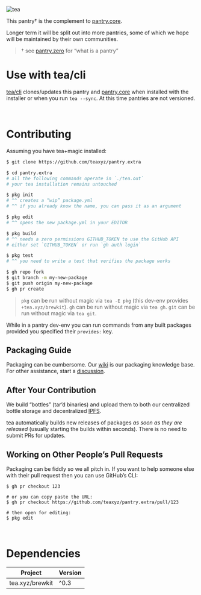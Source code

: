 ![tea](https://tea.xyz/banner.png)

This pantry† is the complement to [pantry.core].

Longer term it will be split out into more pantries, some of which we hope
will be maintained by their own communities.

> † see [pantry.zero] for “what is a pantry”

# Use with tea/cli

[tea/cli] clones/updates this pantry and [pantry.core] when installed with
the installer or when you run `tea --sync`. At this time pantries are not
versioned.

&nbsp;


# Contributing

Assuming you have tea+magic installed:

```sh
$ git clone https://github.com/teaxyz/pantry.extra

$ cd pantry.extra
# all the following commands operate in `./tea.out`
# your tea installation remains untouched

$ pkg init
# ^^ creates a “wip” package.yml
# ^^ if you already know the name, you can pass it as an argument

$ pkg edit
# ^^ opens the new package.yml in your EDITOR

$ pkg build
# ^^ needs a zero permissions GITHUB_TOKEN to use the GitHub API
# either set `GITHUB_TOKEN` or run `gh auth login`

$ pkg test
# ^^ you need to write a test that verifies the package works

$ gh repo fork
$ git branch -m my-new-package
$ git push origin my-new-package
$ gh pr create
```

> `pkg` can be run without magic via `tea -E pkg` (this dev-env provides `+tea.xyz/brewkit`).
> `gh` can be run without magic via `tea gh`.
> `git` can be run without magic via `tea git`.

While in a pantry dev-env you can run commands from any built packages
provided you specified their `provides:` key.

## Packaging Guide

Packaging can be cumbersome.
Our [wiki] is our packaging knowledge base.
For other assistance, start a [discussion].

## After Your Contribution

We build “bottles” (tar’d binaries) and upload them to both our centralized
bottle storage and decentralized [IPFS].

tea automatically builds new releases of packages *as soon as they are
released* (usually starting the builds within seconds). There is no need to
submit PRs for updates.

## Working on Other People’s Pull Requests

Packaging can be fiddly so we all pitch in. If you want to help someone else
with their pull request then you can use GitHub’s CLI:

```
$ gh pr checkout 123

# or you can copy paste the URL:
$ gh pr checkout https://github.com/teaxyz/pantry.extra/pull/123

# then open for editing:
$ pkg edit
```

&nbsp;


# Dependencies

| Project         | Version |
|-----------------|---------|
| tea.xyz/brewkit | ^0.3    |


[pantry.zero]: https://github.com/teaxyz/pantry.zero
[pantry.core]: https://github.com/teaxyz/pantry.core
[wiki]: https://github.com/teaxyz/pantry.zero/wiki
[tea/cli]: https://github.com/teaxyz/cli
[discussion]: https://github.com/orgs/teaxyz/discussions
[PAT]: https://docs.github.com/en/authentication/keeping-your-account-and-data-secure/creating-a-personal-access-token
[IPFS]: https://ipfs.tech
